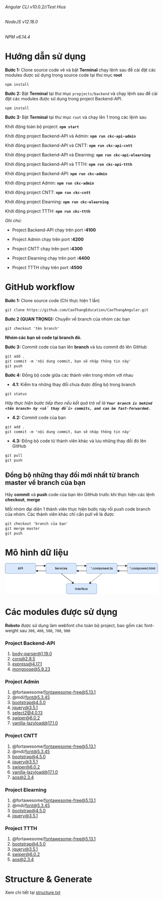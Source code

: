 ###### Angular CLI v10.0.2//Test Hius
###### NodeJS v12.18.0
###### NPM v6.14.4

# Hướng dẫn sử dụng

**Bước 1:** Clone source code vê và bật **Terminal** chạy lệnh sau để cài đặt các modules được sử dụng trong source code tại thư mục **root**

```
npm install
``` 

**Bước 2:** Bật **Terminal** tại thư mục `propjects/backend` và chạy lệnh sau để cài đặt các modules được sử dụng trong project Backend-API.

```
npm install
``` 

**Bước 3:** Bật **Terminal** tại thư mục `root` và chạy lên 1 trong các lệnh sau

Khởi động toàn bộ project: **`npm start`**

Khởi động project Backend-API và Admin: **`npm run ckc-api-admin`**

Khởi động project Backend-API và CNTT: **`npm run ckc-api-cntt`**

Khởi động project Backend-API và Elearning: **`npm run ckc-api-elearning`**

Khởi động project Backend-API và TTTH: **`npm run ckc-api-ttth`**

Khởi động project Backend-API: **`npm run ckc-admin`**

Khởi động project Admin: **`npm run ckc-admin`**

Khởi động project CNTT: **`npm run ckc-cntt`**

Khởi động project Elearning: **`npm run ckc-elearning`**

Khởi động project TTTH: **`npm run ckc-ttth`**

*Ghi chú:*

- Project Backend-API chạy trên port **:4100**

- Project Admin chạy trên port **:4200**

- Project CNTT chạy trên port **:4300**

- Project Elearning chạy trên port **:4400**

- Project TTTH chạy trên port **:4500**


# GitHub workflow

**Bước 1:** Clone source code (Chỉ thực hiện 1 lần)

```
git clone https://github.com/CaoThangEducation/CaoThangAngular.git
```

**Bước 2 (QUAN TRỌNG):** Chuyển về branch của nhóm các bạn

```
git checkout 'tên branch'
```

**Nhóm các bạn sẽ code tại branch đó.**


**Bước 3:** Commit code của bạn lên **branch** và lưu commit đó lên GitHub

```
git add .
git commit -m 'nội dung commit, bạn sẽ nhập thông tin này'
git push
```

**Bước 4:** Đồng bộ code giữa các thành viên trong nhóm với nhau

- **4.1:** Kiểm tra những thay đổi chưa được đồng bộ trong branch

```
git status
```

*Hãy thực hiện bước tiếp theo nếu kết quả trả về là **`Your branch is behind <tên branch> by <số thay đổi> commits, and can be fast-forwarded.`***

- **4.2:** Commit code của bạn

```
git add .
git commit -m 'nội dung commit, bạn sẽ nhập thông tin này'
```

- **4.3:** Đồng bộ code từ thành viên khác và lưu những thay đổi đó lên GitHub

```
git pull
git push
```

## Đồng bộ những thay đổi mới nhất từ branch master về branch của bạn

Hãy **commit** và **push** code của bạn lên GitHub trước khi thực hiện các lệnh **checkout**, **merge**

Mỗi nhóm đại diện 1 thành viên thực hiện bước này rồi push code branch của nhóm. Các thành viên khác chỉ cần pull về là được

```
git checkout 'branch của bạn'
git merge master
git push
```

# Mô hình dữ liệu

<p align='center'>
  <img src='markdown-assets/Diagram.png' alt='markdown-assets/Diagram.png'>
</p>

# Các modules được sử dụng

**Roboto** được sử dụng làm webfont cho toàn bộ project, bao gồm các font-weight sau `300`, `400`, `500`, `700`, `900`

### Project Backend-API

1. body-parser@1.19.0
2. cors@2.8.5
3. express@4.17.1
4. mongoose@5.9.23

### Project Admin

1. @fortawesome/fontawesome-free@5.13.1
2. @mdi/font@5.3.45
3. bootstrap@4.5.0
4. jquery@3.5.1
5. select2@4.0.13
6. swiper@6.0.2
7. vanilla-lazyload@17.1.0

### Project CNTT

1. @fortawesome/fontawesome-free@5.13.1
2. @mdi/font@5.3.45
3. bootstrap@4.5.0
4. jquery@3.5.1
6. swiper@6.0.2
7. vanilla-lazyload@17.1.0
8. aos@2.3.4

### Project Elearning

1. @fortawesome/fontawesome-free@5.13.1
2. @mdi/font@5.3.45
3. bootstrap@4.5.0
4. jquery@3.5.1


### Project TTTH

1. @fortawesome/fontawesome-free@5.13.1
2. bootstrap@4.5.0
3. jquery@3.5.1
4. swiper@6.0.2
5. aos@2.3.4


# Structure & Generate

Xem chi tiết tại [structure.txt](structure.txt)

